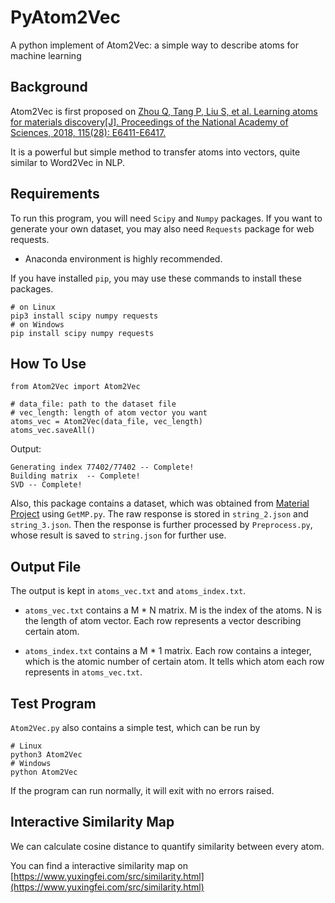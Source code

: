 # PyAtom2Vec
A python implement of Atom2Vec: a simple way to describe atoms for machine learning

## Background
Atom2Vec is first proposed on [Zhou Q, Tang P, Liu S, et al. Learning atoms for materials discovery[J]. Proceedings of the National Academy of Sciences, 2018, 115(28): E6411-E6417.](https://www.pnas.org/content/115/28/E6411#page)

It is a powerful but simple method to transfer atoms into vectors, quite similar to Word2Vec in NLP.

## Requirements
To run this program, you will need ```Scipy``` and ```Numpy``` packages. If you want to generate your own dataset, you may also need ```Requests``` package for web requests.

* Anaconda environment is highly recommended.

If you have installed ```pip```, you may use these commands to install these packages.
```shell
# on Linux
pip3 install scipy numpy requests
# on Windows
pip install scipy numpy requests
```

## How To Use
```python3
from Atom2Vec import Atom2Vec

# data_file: path to the dataset file
# vec_length: length of atom vector you want
atoms_vec = Atom2Vec(data_file, vec_length)
atoms_vec.saveAll()
```
Output:
```
Generating index 77402/77402 -- Complete!
Building matrix  -- Complete!
SVD -- Complete!
```

Also, this package contains a dataset, which was obtained from [Material Project](https://materialsproject.org/) using  ```GetMP.py```. The raw response is stored in ```string_2.json``` and ```string_3.json```. Then the response is further processed by ```Preprocess.py```, whose result is saved to ```string.json``` for further use.

## Output File
The output is kept in ```atoms_vec.txt``` and ```atoms_index.txt```.

* ```atoms_vec.txt``` contains a M * N matrix. M is the index of the atoms. N is the length of atom vector. Each row represents a vector describing certain atom.

* ```atoms_index.txt``` contains a M * 1 matrix. Each row contains a integer, which is the atomic number of certain atom. It tells which atom each row represents in ```atoms_vec.txt```. 

## Test Program
```Atom2Vec.py``` also contains a simple test, which can be run by
```shell
# Linux
python3 Atom2Vec
# Windows
python Atom2Vec
```
If the program can run normally, it will exit with no errors raised.

## Interactive Similarity Map
We can calculate cosine distance to quantify similarity between every atom.

You can find a interactive similarity map on [https://www.yuxingfei.com/src/similarity.html](https://www.yuxingfei.com/src/similarity.html)
